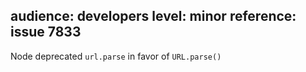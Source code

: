 audience: developers
level: minor
reference: issue 7833
---

Node deprecated `url.parse` in favor of `URL.parse()`
